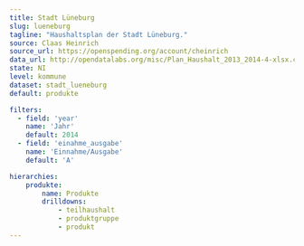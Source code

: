 ```yaml
---
title: Stadt Lüneburg
slug: lueneburg
tagline: "Haushaltsplan der Stadt Lüneburg."
source: Claas Heinrich
source_url: https://openspending.org/account/cheinrich
data_url: http://opendatalabs.org/misc/Plan_Haushalt_2013_2014-4-xlsx.csv 
state: NI
level: kommune
dataset: stadt_lueneburg
default: produkte

filters:
  - field: 'year'
    name: 'Jahr'
    default: 2014
  - field: 'einahme_ausgabe'
    name: 'Einnahme/Ausgabe'
    default: 'A'

hierarchies:
    produkte:
        name: Produkte
        drilldowns:
            - teilhaushalt
            - produktgruppe
            - produkt
---
```

